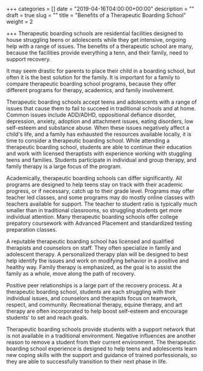 +++
categories = []
date = "2019-04-16T04:00:00+00:00"
description = ""
draft = true
slug = ""
title = "Benefits of a Therapeutic Boarding School"
weight = 2

+++
Therapeutic boarding schools are residential facilities designed to house struggling teens or adolescents while they get intensive, ongoing help with a range of issues. The benefits of a therapeutic school are many, because the facilities provide everything a tenn, and their family, need to support recovery.

It may seem drastic for parents to place their child in a boarding school, but often it is the best solution for the family. It is important for a family to compare therapeutic boarding school programs, because they offer different programs for therapy, academics, and family involvement.

Therapeutic boarding schools accept teens and adolescents with a range of issues that cause them to fail to succeed in traditional schools and at home. Common issues include ADD/ADHD, oppositional defiance disorder, depression, anxiety, adoption and attachment issues, eating disorders, low self-esteem and substance abuse. When these issues negatively affect a child's life, and a family has exhausted the resources available locally, it is time to consider a therapeutic boarding school. While attending a therapeutic boarding school, students are able to continue their education and work with licensed theraptists with experience working with stuggling teens and families. Students participate in individual and group therapy, and family therapy is a large focus of the program.

Academically, therapeutic boarding schools can differ significantly. All programs are designed to help teens stay on track with their academic progress, or if necessary, catch up to their grade level. Programs may offer teacher led classes, and some programs may do mostly online classes with teachers available for support. The teacher to student ratio is typically much smaller than in traditional classrooms, so struggling students get more individual attention. Many therapeutic boarding schools offer college prepatory coursework with Advanced Placement and standardized testing preparation classes.

A reputable therapeutic boarding school has licensed and qualified therapists and counselors on staff. They often specialize in family and adolescent therapy. A personalized therapy plan will be designed to best help identify the issues and work on modifying behavior in a positive and healthy way. Family therapy is emphasized, as the goal is to assist the family as a whole, move along the path of recovery.

Positive peer relationships is a large part of the recovery process. At a therapeutic boarding school, students are each struggling with their individual issues, and counselors and therapists focus on teamwork, respect, and community. Recreational therapy, equine therapy, and art therapy are often incorporated to help boost self-esteem and encourage students' to set and reach goals.

Therapeutic boarding schools provide students with a support network that is not available in a traditional environment. Negative influences are another reason to remove a student from their current environment. The therapeutic boarding school experience is designed to help teens and adolescents learn new coping skills with the support and guidance of trained porfessionals, so they are able to successfully transition to their next phase in life.